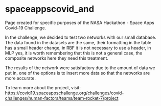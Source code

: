 # spaceappscovid_and
 Page created for specific purposes of the NASA Hackathon - Space Apps Covid-19 Challenge.

In the challenge, we decided to test two networks with our small database.
The data found in the datasets are the same, their formatting in the table has a small header change, in RBF it is not necessary to use a header, in MLP yes, it is worth remembering that this is not a general case, the composite networks here they need this treatment.

The results of the network were satisfactory due to the amount of data we put in, one of the options is to insert more data so that the networks are more accurate.

To learn more about the project, visit: https://covid19.spaceappschallenge.org/challenges/covid-challenges/human-factors/teams/team-rocket-7/project
